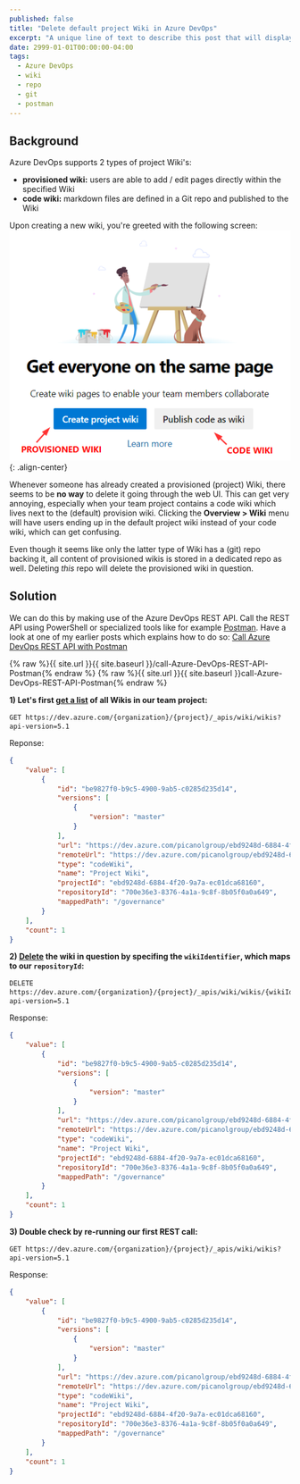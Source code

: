 ```yaml
---
published: false
title: "Delete default project Wiki in Azure DevOps"
excerpt: "A unique line of text to describe this post that will display in an archive listing and meta description with SEO benefits."
date: 2999-01-01T00:00:00-04:00
tags:
  - Azure DevOps
  - wiki
  - repo
  - git
  - postman
---
```


## Background

Azure DevOps supports 2 types of project Wiki's:
- **provisioned wiki:** users are able to add / edit pages directly within the specified Wiki
- **code wiki:** markdown files are defined in a Git repo and published to the Wiki


Upon creating a new wiki, you're greeted with the following screen:
![image-center](/assets/images/wiki_1.png){: .align-center}


Whenever someone has already created a provisioned (project) Wiki, there seems to be **no way** to delete it going through the web UI. This can get very annoying, especially when your team project contains a code wiki which lives next to the (default) provision wiki. Clicking the **Overview > Wiki** menu will have users ending up in the default project wiki instead of your code wiki, which can get confusing.

Even though it seems like only the latter type of Wiki has a (git) repo backing it, all content of provisioned wikis is stored in a dedicated repo as well. Deleting *this* repo will delete the provisioned wiki in question.

## Solution
We can do this by making use of the Azure DevOps REST API. Call the REST API using PowerShell or specialized tools like for example [Postman](https://www.postman.com/).
Have a look at one of my earlier posts which explains how to do so: [Call Azure DevOps REST API with Postman](https://sanderh.dev/)

{% raw %}{{ site.url }}{{ site.baseurl }}/call-Azure-DevOps-REST-API-Postman{% endraw %}
{% raw %}{{ site.url }}{{ site.baseurl }}call-Azure-DevOps-REST-API-Postman{% endraw %}


**1) Let's first [get a list](https://docs.microsoft.com/en-us/rest/api/azure/devops/wiki/wikis/list?view=azure-devops-rest-5.1) of all Wikis in our team project:**

```http
GET https://dev.azure.com/{organization}/{project}/_apis/wiki/wikis?api-version=5.1
```
Reponse:
```json
{
    "value": [
        {
            "id": "be9827f0-b9c5-4900-9ab5-c0285d235d14",
            "versions": [
                {
                    "version": "master"
                }
            ],
            "url": "https://dev.azure.com/picanolgroup/ebd9248d-6884-4f20-9a7a-ec01dca68160/_apis/wiki/wikis/be9827f0-b9c5-4900-9ab5-c0285d235d14",
            "remoteUrl": "https://dev.azure.com/picanolgroup/ebd9248d-6884-4f20-9a7a-ec01dca68160/_wiki/wikis/be9827f0-b9c5-4900-9ab5-c0285d235d14",
            "type": "codeWiki",
            "name": "Project Wiki",
            "projectId": "ebd9248d-6884-4f20-9a7a-ec01dca68160",
            "repositoryId": "700e36e3-8376-4a1a-9c8f-8b05f0a0a649",
            "mappedPath": "/governance"
        }
    ],
    "count": 1
}
```

**2) [Delete](https://docs.microsoft.com/en-us/rest/api/azure/devops/wiki/wikis/delete?view=azure-devops-rest-5.1) the wiki in question by specifing the `wikiIdentifier`, which maps to our `repositoryId`:**
```http
DELETE https://dev.azure.com/{organization}/{project}/_apis/wiki/wikis/{wikiIdentifier}?api-version=5.1
```
Response:
```json
{
    "value": [
        {
            "id": "be9827f0-b9c5-4900-9ab5-c0285d235d14",
            "versions": [
                {
                    "version": "master"
                }
            ],
            "url": "https://dev.azure.com/picanolgroup/ebd9248d-6884-4f20-9a7a-ec01dca68160/_apis/wiki/wikis/be9827f0-b9c5-4900-9ab5-c0285d235d14",
            "remoteUrl": "https://dev.azure.com/picanolgroup/ebd9248d-6884-4f20-9a7a-ec01dca68160/_wiki/wikis/be9827f0-b9c5-4900-9ab5-c0285d235d14",
            "type": "codeWiki",
            "name": "Project Wiki",
            "projectId": "ebd9248d-6884-4f20-9a7a-ec01dca68160",
            "repositoryId": "700e36e3-8376-4a1a-9c8f-8b05f0a0a649",
            "mappedPath": "/governance"
        }
    ],
    "count": 1
}
```

**3) Double check by re-running our first REST call:**
```http
GET https://dev.azure.com/{organization}/{project}/_apis/wiki/wikis?api-version=5.1
```
Response:
```json
{
    "value": [
        {
            "id": "be9827f0-b9c5-4900-9ab5-c0285d235d14",
            "versions": [
                {
                    "version": "master"
                }
            ],
            "url": "https://dev.azure.com/picanolgroup/ebd9248d-6884-4f20-9a7a-ec01dca68160/_apis/wiki/wikis/be9827f0-b9c5-4900-9ab5-c0285d235d14",
            "remoteUrl": "https://dev.azure.com/picanolgroup/ebd9248d-6884-4f20-9a7a-ec01dca68160/_wiki/wikis/be9827f0-b9c5-4900-9ab5-c0285d235d14",
            "type": "codeWiki",
            "name": "Project Wiki",
            "projectId": "ebd9248d-6884-4f20-9a7a-ec01dca68160",
            "repositoryId": "700e36e3-8376-4a1a-9c8f-8b05f0a0a649",
            "mappedPath": "/governance"
        }
    ],
    "count": 1
}
```